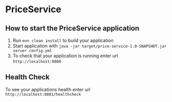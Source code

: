 # PriceService

How to start the PriceService application
---

1. Run `mvn clean install` to build your application
1. Start application with `java -jar target/price-service-1.0-SNAPSHOT.jar server config.yml`
1. To check that your application is running enter url `http://localhost:8080`

Health Check
---

To see your applications health enter url `http://localhost:8081/healthcheck`
